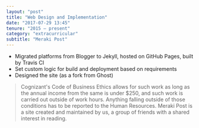 ```yaml
---
layout: "post"
title: "Web Design and Implementation"
date: "2017-07-29 13:45"
tenure: "2015 – present"
category: "extracurricular"
subtitle: "Meraki Post"
---
```


- Migrated platforms from Blogger to Jekyll, hosted on GitHub Pages, built by Travis&nbsp;CI
- Set custom logic for build and deployment based on requirements
- Designed the site (as a fork from Ghost)

> Cognizant's Code of Business Ethics allows for such work as long as the annual income from the same is under $250, and such work is carried out outside of work hours. Anything falling outside of those conditions has to be reported to the Human Resources. Meraki&nbsp;Post is a site created and maintained by us, a group of friends with a shared interest in reading.
